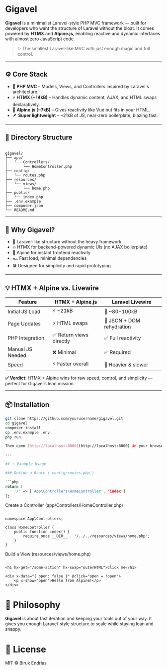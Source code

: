 # Gigavel

**Gigavel** is a minimalist Laravel-style PHP MVC framework — built for developers who want the structure of Laravel without the bloat. It comes powered by **HTMX** and **Alpine.js**, enabling reactive and dynamic interfaces with almost zero JavaScript code.

> ✨ The smallest Laravel-like MVC with just enough magic and full control.

---

## ⚙️ Core Stack

- 🐘 **PHP MVC** – Models, Views, and Controllers inspired by Laravel's architecture.
- ⚡ **HTMX (~14kB)** – Handles dynamic content, AJAX, and HTML swaps declaratively.
- 🔮 **Alpine.js (~7kB)** – Gives reactivity like Vue but fits in your HTML.
- 🪶 **Super lightweight** – ~21kB of JS, near-zero boilerplate, blazing fast.

---

## 📁 Directory Structure

```

gigavel/
├── app/
│   └── Controllers/
│       └── HomeController.php
├── config/
│   └── routes.php
├── resources/
│   └── views/
│       └── home.php
├── public/
│   └── index.php
├── .env.example
├── composer.json
└── README.md

```

---

## 🚀 Why Gigavel?

- 🧠 Laravel-like structure without the heavy framework
- 🔥 HTMX for backend-powered dynamic UIs (no AJAX boilerplate)
- 🧬 Alpine for instant frontend reactivity
- 🏎️ Fast load, minimal dependencies
- 🛠️ Designed for simplicity and rapid prototyping

---

## 💡 HTMX + Alpine vs. Livewire

| Feature              | HTMX + Alpine.js        | Laravel Livewire          |
|----------------------|-------------------------|----------------------------|
| Initial JS Load      | ⚡ ~21kB                 | 🐘 ~80-100kB               |
| Page Updates         | ⚡ HTML swaps            | 🐢 JSON + DOM rehydration |
| PHP Integration      | ✅ Return views directly | ✅ Full reactivity         |
| Manual JS Needed     | ❌ Minimal               | ✅ Required                |
| Speed                | ⚡ Faster overall        | 🐢 Heavier & slower        |

**✅ Verdict**: HTMX + Alpine wins for raw speed, control, and simplicity — perfect for Gigavel’s lean mission.

---

## 📦 Installation

```bash
git clone https://github.com/yourusername/gigavel.git
cd gigavel
composer install
cp .env.example .env
php run

Then open [http://localhost:8000](http://localhost:8000) in your browser.

---

## ✨ Example Usage

### Define a Route (`config/routes.php`)

```php
return [
    '/' => ['App\Controllers\HomeController', 'index']
];
```


Create a Controller (app/Controllers/HomeController.php)

```

namespace App\Controllers;

class HomeController {
    public function index() {
        require_once __DIR__ . '/../../resources/views/home.php';
    }
}

```

Build a View (resources/views/home.php)

```

<h1 hx-get="/some-action" hx-swap="outerHTML">Click me</h1>

<div x-data="{ open: false }" @click="open = !open">
    <p x-show="open">Hello from Alpine!</p>
</div>
```


# 🧪 Philosophy

**Gigavel** is about fast iteration and keeping your tools out of your way.
It gives you enough Laravel-style structure to scale while staying lean and snappy.
  
# 📜 License

MIT © Biruk Endrias






